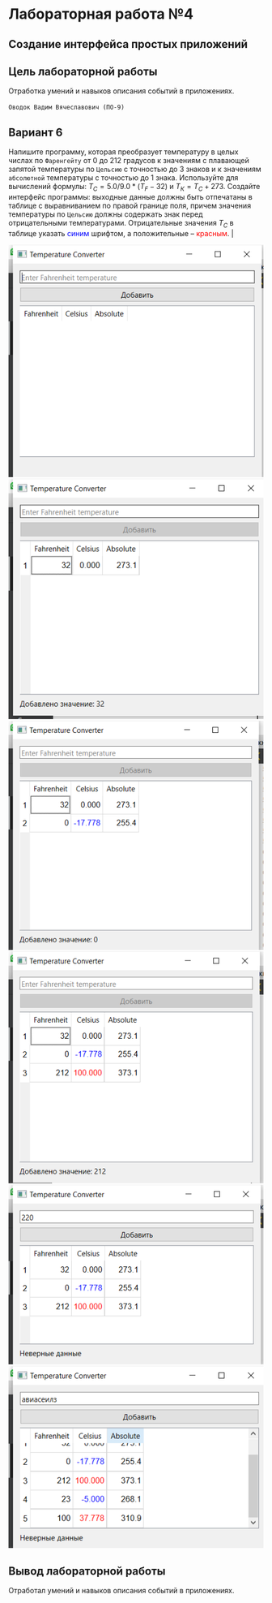 # Лабораторная работа №4 #


## Создание интерфейса простых приложений ##

## Цель лабораторной работы ##

Отработка умений и навыков описания событий в приложениях.

`Оводок Вадим Вячеславович (ПО-9)`
## Вариант 6 ##


Напишите программу, которая преобразует температуру в целых числах по `Фаренгейту` от 0 до 212 градусов к значениям с плавающей запятой температуры по `Цельсию` с точностью до 3 знаков и к значениям `абсолютной` температуры с точностью до 1 знака. Используйте для вычислений формулы: $Т_С = 5.0/9.0 * (Т_F - 32)$ и $Т_К = Т_С + 273$. Создайте интерфейс программы: выходные данные должны быть отпечатаны в таблице с выравниванием по правой границе поля, причем значения температуры по `Цельсию` должны содержать знак перед отрицательными температурами. Отрицательные значения $Т_С$ в таблице указать <span style="color:blue">синим</span> шрифтом, а положительные – <span style="color:red">красным</span>. |

![img1](img/img1.png)
![img1](img/img2.png)
![img1](img/img3.png)
![img1](img/img4.png)
![img1](img/img5.png)
![img1](img/img6.png)


## Вывод лабораторной работы ##

Отработал умений и навыков описания событий в приложениях.